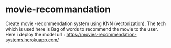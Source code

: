 # movie-recommandation
Create movie -recommendation system using KNN (vectorization). The tech which is used here is Bag of words to recommend the movie to the user.
Here i deploy the model url : https://movies-recommendation-systems.herokuapp.com/
